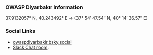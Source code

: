 ### OWASP Diyarbakır Information
37.9132057° N, 40.243492° E → (37° 54′ 47.54″ N, 40° 14′ 36.57″ E) 


### Social Links

* [owaspdiyarbakir.bsky.social](https://bsky.app/profile/owaspdiyarbakir.bsky.social)
* [Slack Chat room](https://owasp.slack.com/archives/C0928GNLCDP).
